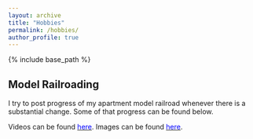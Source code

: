 ```yaml
---
layout: archive
title: "Hobbies"
permalink: /hobbies/
author_profile: true
---
```


{% include base_path %}

## Model Railroading

I try to post progress of my apartment model railroad whenever there is a substantial change. Some of that progress can be found below.

Videos can be found [<span style="color:blue">here</span>](https://www.youtube.com/playlist?list=PLEd9HWadwxfxg2ZQkTj_oumFLDtlljF5v). Images can be found [<span style="color:blue">here</span>](https://imgur.com/a/Ozxfm).
